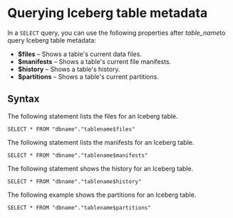# Querying Iceberg table metadata<a name="querying-iceberg-table-metadata"></a>

In a `SELECT` query, you can use the following properties after *table\_name*to query Iceberg table metadata:
+ **$files** – Shows a table's current data files\.
+ **$manifests** – Shows a table's current file manifests\.
+ **$history** – Shows a table's history\.
+ **$partitions** – Shows a table's current partitions\.

## Syntax<a name="querying-iceberg-table-metadata-syntax"></a>

The following statement lists the files for an Iceberg table\.

```
SELECT * FROM "dbname"."tablename$files"
```

The following statement lists the manifests for an Iceberg table\.

```
SELECT * FROM "dbname"."tablename$manifests" 
```

The following statement shows the history for an Iceberg table\.

```
SELECT * FROM "dbname"."tablename$history"
```

The following example shows the partitions for an Iceberg table\.

```
SELECT * FROM "dbname"."tablename$partitions" 
```